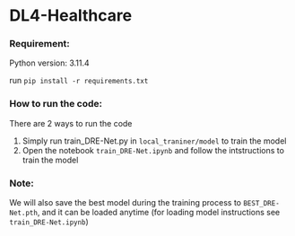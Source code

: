 # DL4-Healthcare

### Requirement:
Python version: 3.11.4

run
```pip install -r requirements.txt ```

### How to run the code:
There are 2 ways to run the code

1. Simply run train_DRE-Net.py in `local_traniner/model` to train the model
2. Open the notebook `train_DRE-Net.ipynb` and follow the intstructions to train the model

### Note:
We will also save the best model during the training process to `BEST_DRE-Net.pth`, and it can be loaded anytime (for loading model instructions see `train_DRE-Net.ipynb`)
